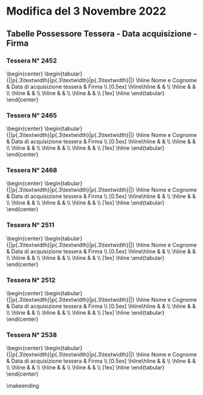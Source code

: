 # Modifica del 3 Novembre 2022
## Tabelle Possessore Tessera - Data acquisizione - Firma

### Tessera N° 2452
\begin{center}
\begin{tabular}{||p{.3\textwidth}|p{.3\textwidth}|p{.3\textwidth}||} 
 \hline
 Nome e Cognome & Data di acquisizione tessera & Firma \\\\ [0.5ex] 
 \hline\hline
  &  &  \\\\ 
 \hline
  &  &  \\\\ 
 \hline
  &  &  \\\\ 
 \hline
  &  &  \\\\ 
 \hline
  &  &  \\\\  [1ex] 
 \hline
\end{tabular}
\end{center}

### Tessera N° 2465
\begin{center}
\begin{tabular}{||p{.3\textwidth}|p{.3\textwidth}|p{.3\textwidth}||} 
 \hline
 Nome e Cognome & Data di acquisizione tessera & Firma \\\\ [0.5ex] 
 \hline\hline
  &  &  \\\\ 
 \hline
  &  &  \\\\ 
 \hline
  &  &  \\\\ 
 \hline
  &  &  \\\\ 
 \hline
  &  &  \\\\  [1ex] 
 \hline
\end{tabular}
\end{center}

### Tessera N° 2468
\begin{center}
\begin{tabular}{||p{.3\textwidth}|p{.3\textwidth}|p{.3\textwidth}||} 
 \hline
 Nome e Cognome & Data di acquisizione tessera & Firma \\\\ [0.5ex] 
 \hline\hline
  &  &  \\\\ 
 \hline
  &  &  \\\\ 
 \hline
  &  &  \\\\ 
 \hline
  &  &  \\\\ 
 \hline
  &  &  \\\\  [1ex] 
 \hline
\end{tabular}
\end{center}

### Tessera N° 2511
\begin{center}
\begin{tabular}{||p{.3\textwidth}|p{.3\textwidth}|p{.3\textwidth}||} 
 \hline
 Nome e Cognome & Data di acquisizione tessera & Firma \\\\ [0.5ex] 
 \hline\hline
  &  &  \\\\ 
 \hline
  &  &  \\\\ 
 \hline
  &  &  \\\\ 
 \hline
  &  &  \\\\ 
 \hline
  &  &  \\\\  [1ex] 
 \hline
\end{tabular}
\end{center}

### Tessera N° 2512
\begin{center}
\begin{tabular}{||p{.3\textwidth}|p{.3\textwidth}|p{.3\textwidth}||} 
 \hline
 Nome e Cognome & Data di acquisizione tessera & Firma \\\\ [0.5ex] 
 \hline\hline
  &  &  \\\\ 
 \hline
  &  &  \\\\ 
 \hline
  &  &  \\\\ 
 \hline
  &  &  \\\\ 
 \hline
  &  &  \\\\  [1ex] 
 \hline
\end{tabular}
\end{center}

### Tessera N° 2538
\begin{center}
\begin{tabular}{||p{.3\textwidth}|p{.3\textwidth}|p{.3\textwidth}||} 
 \hline
 Nome e Cognome & Data di acquisizione tessera & Firma \\\\ [0.5ex] 
 \hline\hline
  &  &  \\\\ 
 \hline
  &  &  \\\\ 
 \hline
  &  &  \\\\ 
 \hline
  &  &  \\\\ 
 \hline
  &  &  \\\\  [1ex] 
 \hline
\end{tabular}
\end{center}

\makeending